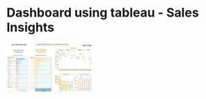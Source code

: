 # Dashboard using tableau - Sales Insights 

<img
  src="https://github.com/shreyaskorde16/Sales_insights_dashboard_tableau/blob/main/dashboard_sales.png"
  alt="Alt text"
  title="Optional title"
  style="display: inline-block; margin: 0 auto; max-width: 200px">
